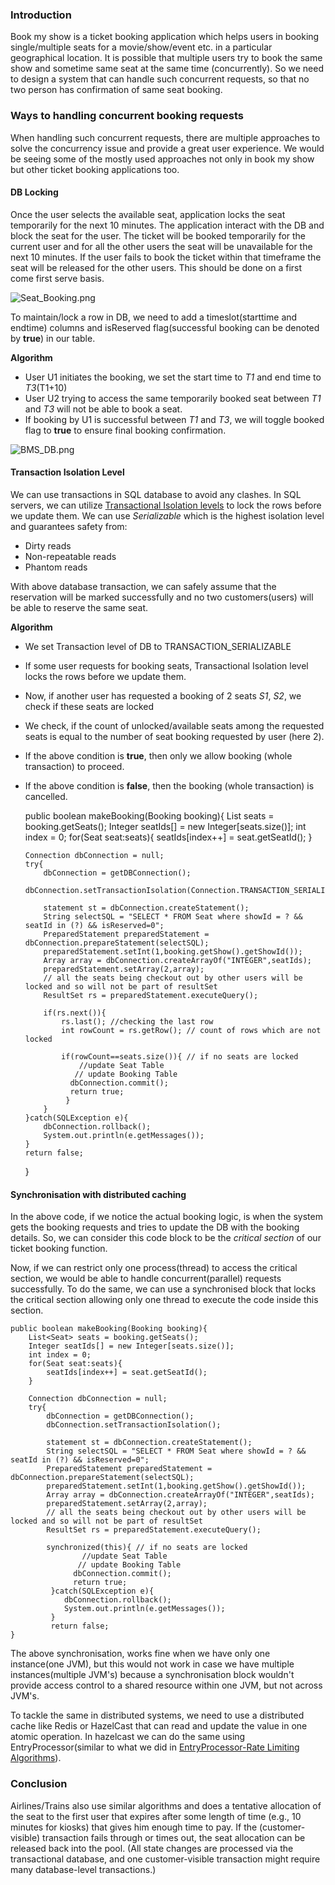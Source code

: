 ### Introduction

Book my show is a ticket booking application which helps users in booking single/multiple seats for a movie/show/event etc. in a particular geographical location. It is possible that multiple users try to book the same show and sometime same seat at the same time (concurrently). So we need to design a system that can handle such concurrent requests, so that no two person has confirmation of same seat booking.

### Ways to handling concurrent booking requests

When handling such concurrent requests, there are multiple approaches to solve the concurrency issue and provide a great user experience. We would be seeing some of the mostly used approaches not only in book my show but other ticket booking applications too.

#### DB Locking

Once the user selects the available seat, application locks the seat temporarily for the next 10 minutes. The application interact with the DB and block the seat for the user. The ticket will be booked temporarily for the current user and for all the other users the seat will be unavailable for the next 10 minutes. If the user fails to book the ticket within that timeframe the seat will be released for the other users. This should be done on a first come first serve basis.

![Seat_Booking.png](https://cdn.hashnode.com/res/hashnode/image/upload/v1649595959237/bSxe3ZX9B.png?auto=compress,format&format=webp)

To maintain/lock a row in DB, we need to add a timeslot(starttime and endtime) columns and isReserved flag(successful booking can be denoted by **true**) in our table.

**Algorithm**

*   User U1 initiates the booking, we set the start time to _T1_ and end time to _T3_(T1+10)
*   User U2 trying to access the same temporarily booked seat between _T1_ and _T3_ will not be able to book a seat.
*   If booking by U1 is successful between _T1_ and _T3_, we will toggle booked flag to **true** to ensure final booking confirmation.

![BMS_DB.png](https://cdn.hashnode.com/res/hashnode/image/upload/v1649611868223/_gjuOyjVk.png?auto=compress,format&format=webp)

#### Transaction Isolation Level

We can use transactions in SQL database to avoid any clashes. In SQL servers, we can utilize [Transactional Isolation levels](https://radhikanarang.hashnode.dev/transaction-isolation-levels-in-dbms) to lock the rows before we update them. We can use _Serializable_ which is the highest isolation level and guarantees safety from:

*   Dirty reads
*   Non-repeatable reads
*   Phantom reads

With above database transaction, we can safely assume that the reservation will be marked successfully and no two customers(users) will be able to reserve the same seat.

**Algorithm**

*   We set Transaction level of DB to TRANSACTION_SERIALIZABLE
*   If some user requests for booking seats, Transactional Isolation level locks the rows before we update them.
*   Now, if another user has requested a booking of 2 seats _S1_, _S2_, we check if these seats are locked
*   We check, if the count of unlocked/available seats among the requested seats is equal to the number of seat booking requested by user (here 2).
*   If the above condition is **true**, then only we allow booking (whole transaction) to proceed.
*   If the above condition is **false**, then the booking (whole transaction) is cancelled.

    public boolean makeBooking(Booking booking){
        List<Seat> seats = booking.getSeats();
        Integer seatIds[] = new Integer[seats.size()];
        int index = 0;
        for(Seat seat:seats){
            seatIds[index++] = seat.getSeatId();
        }

        Connection dbConnection = null;
        try{
            dbConnection = getDBConnection();
            dbConnection.setTransactionIsolation(Connection.TRANSACTION_SERIALIZABLE);

            statement st = dbConnection.createStatement();
            String selectSQL = "SELECT * FROM Seat where showId = ? && seatId in (?) && isReserved=0";
            PreparedStatement preparedStatement = dbConnection.prepareStatement(selectSQL);
            preparedStatement.setInt(1,booking.getShow().getShowId());
            Array array = dbConnection.createArrayOf("INTEGER",seatIds);
            preparedStatement.setArray(2,array);
            // all the seats being checkout out by other users will be locked and so will not be part of resultSet
            ResultSet rs = preparedStatement.executeQuery();

            if(rs.next()){
                rs.last(); //checking the last row
                int rowCount = rs.getRow(); // count of rows which are not locked

                if(rowCount==seats.size()){ // if no seats are locked
                    //update Seat Table
                   // update Booking Table
                  dbConnection.commit();
                  return true;
                 }
            }
        }catch(SQLException e){
            dbConnection.rollback();
            System.out.println(e.getMessages());
        }
        return false;
    }

#### Synchronisation with distributed caching

In the above code, if we notice the actual booking logic, is when the system gets the booking requests and tries to update the DB with the booking details. So, we can consider this code block to be the _critical section_ of our ticket booking function.

Now, if we can restrict only one process(thread) to access the critical section, we would be able to handle concurrent(parallel) requests successfully. To do the same, we can use a synchronised block that locks the critical section allowing only one thread to execute the code inside this section.

    public boolean makeBooking(Booking booking){
        List<Seat> seats = booking.getSeats();
        Integer seatIds[] = new Integer[seats.size()];
        int index = 0;
        for(Seat seat:seats){
            seatIds[index++] = seat.getSeatId();
        }

        Connection dbConnection = null;
        try{
            dbConnection = getDBConnection();
            dbConnection.setTransactionIsolation();

            statement st = dbConnection.createStatement();
            String selectSQL = "SELECT * FROM Seat where showId = ? && seatId in (?) && isReserved=0";
            PreparedStatement preparedStatement = dbConnection.prepareStatement(selectSQL);
            preparedStatement.setInt(1,booking.getShow().getShowId());
            Array array = dbConnection.createArrayOf("INTEGER",seatIds);
            preparedStatement.setArray(2,array);
            // all the seats being checkout out by other users will be locked and so will not be part of resultSet
            ResultSet rs = preparedStatement.executeQuery();

            synchronized(this){ // if no seats are locked
                    //update Seat Table
                   // update Booking Table
                  dbConnection.commit();
                  return true;
             }catch(SQLException e){
                dbConnection.rollback();
                System.out.println(e.getMessages());
             }
             return false;
    }

The above synchronisation, works fine when we have only one instance(one JVM), but this would not work in case we have multiple instances(multiple JVM's) because a synchronisation block wouldn't provide access control to a shared resource within one JVM, but not across JVM's.

To tackle the same in distributed systems, we need to use a distributed cache like Redis or HazelCast that can read and update the value in one atomic operation. In hazelcast we can do the same using EntryProcessor(similar to what we did in [EntryProcessor-Rate Limiting Algorithms](https://codeminion.hashnode.dev/rate-limiting-algorithms#heading-solution)).

### Conclusion

Airlines/Trains also use similar algorithms and does a tentative allocation of the seat to the first user that expires after some length of time (e.g., 10 minutes for kiosks) that gives him enough time to pay. If the (customer-visible) transaction fails through or times out, the seat allocation can be released back into the pool. (All state changes are processed via the transactional database, and one customer-visible transaction might require many database-level transactions.)
 